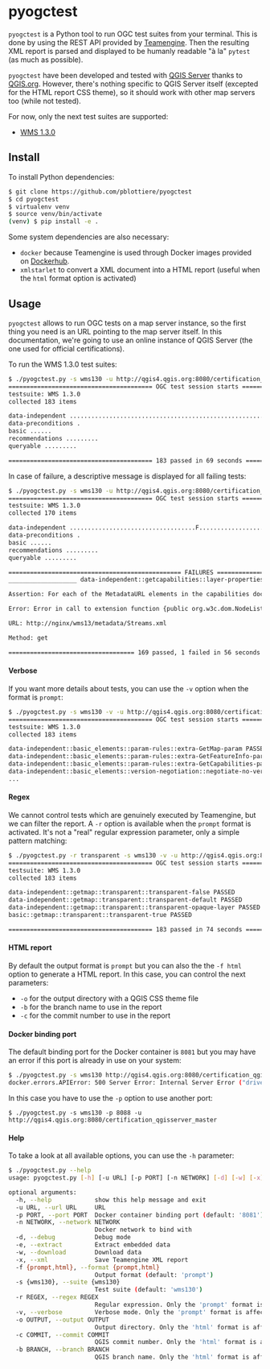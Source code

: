 # pyogctest

`pyogctest` is a Python tool to run OGC test suites from your terminal. This is
done by using the REST API provided by
[Teamengine](http://opengeospatial.github.io/teamengine/#). Then the resulting
XML report is parsed and displayed to be humanly readable "à la" `pytest` (as
much as possible).

`pyogctest` have been developed and tested with [QGIS
Server](https://docs.qgis.org/3.10/en/docs/server_manual/index.html) thanks to
[QGIS.org](https://www.qgis.org/en/site/). However, there's nothing specific to
QGIS Server itself (excepted for the HTML report CSS theme), so it should work
with other map servers too (while not tested).

For now, only the next test suites are supported:

- [WMS 1.3.0](http://cite.opengeospatial.org/teamengine/about/wms/1.3.0/site/wms-1_3_0-ats.html)


## Install

To install Python dependencies:

```` bash
$ git clone https://github.com/pblottiere/pyogctest
$ cd pyogctest
$ virtualenv venv
$ source venv/bin/activate
(venv) $ pip install -e .
````

Some system dependencies are also necessary:

- `docker` because Teamengine is used through Docker images provided on
  [Dockerhub](https://hub.docker.com/u/ogccite).
- `xmlstarlet` to convert a XML document into a HTML report (useful when the
  `html` format option is activated)


## Usage

`pyogctest` allows to run OGC tests on a map server instance, so the first
thing you need is an URL pointing to the map server itself. In this
documentation, we're going to use an online instance of QGIS Server (the one
used for official certifications).

To run the WMS 1.3.0 test suites:

```` bash
$ ./pyogctest.py -s wms130 -u http://qgis4.qgis.org:8080/certification_qgisserver_master
======================================== OGC test session starts =========================================
testsuite: WMS 1.3.0
collected 183 items

data-independent ...................................................................................................................................................................
data-preconditions .
basic ......
recommendations .........
queryable .........

======================================== 183 passed in 69 seconds ========================================
````

In case of failure, a descriptive message is displayed for all failing tests:

```` bash
$ ./pyogctest.py -s wms130 -u http://qgis4.qgis.org:8080/certification_qgisserver_master
======================================== OGC test session starts =========================================
testsuite: WMS 1.3.0
collected 170 items

data-independent ...................................F..................................................................................................................
data-preconditions .
basic ......
recommendations .........
queryable .........

================================================ FAILURES ================================================
___________________ data-independent::getcapabilities::layer-properties::metadataurls ____________________

Assertion: For each of the MetadataURL elements in the capabilities document, the MIME-type returned by the resource is the same as the Format element.

Error: Error in call to extension function {public org.w3c.dom.NodeList com.occamlab.te.TECore.request(org.w3c.dom.Document,java.lang.String) throws java.lang.Throwable}: Exception in extension function java.lang.RuntimeException: Parser {http://www.occamlab.com/te/parsers}HTTPParser threw an exception.

URL: http://nginx/wms13/metadata/Streams.xml

Method: get

=================================== 169 passed, 1 failed in 56 seconds ===================================
````


#### Verbose

If you want more details about tests, you can use the `-v` option when the
format is `prompt`:

```` bash
$ ./pyogctest.py -s wms130 -v -u http://qgis4.qgis.org:8080/certification_qgisserver_master
======================================== OGC test session starts =========================================
testsuite: WMS 1.3.0
collected 183 items

data-independent::basic_elements::param-rules::extra-GetMap-param PASSED
data-independent::basic_elements::param-rules::extra-GetFeatureInfo-param PASSED
data-independent::basic_elements::param-rules::extra-GetCapabilities-param PASSED
data-independent::basic_elements::version-negotiation::negotiate-no-version PASSED
...
````


#### Regex

We cannot control tests which are genuinely executed by Teamengine, but we can
filter the report. A `-r` option is available when the `prompt` format is
activated. It's not a "real" regular expression parameter, only a simple
pattern matching:

```` bash
$ ./pyogctest.py -r transparent -s wms130 -v -u http://qgis4.qgis.org:8080/certification_qgisserver_master
======================================== OGC test session starts =========================================
testsuite: WMS 1.3.0
collected 183 items

data-independent::getmap::transparent::transparent-false PASSED
data-independent::getmap::transparent::transparent-default PASSED
data-independent::getmap::transparent::transparent-opaque-layer PASSED
basic::getmap::transparent::transparent-true PASSED

======================================== 183 passed in 74 seconds ========================================
````


#### HTML report

By default the output format is `prompt` but you can also the the `-f html`
option to generate a HTML report. In this case, you can control the next
parameters:

- `-o` for the output directory with a QGIS CSS theme file
- `-b` for the branch name to use in the report
- `-c` for the commit number to use in the report


#### Docker binding port

The default binding port for the Docker container is `8081` but you may have an
error if this port is already in use on your system:

```` bash
$ ./pyogctest.py -s wms130 http://qgis4.qgis.org:8080/certification_qgisserver_master
docker.errors.APIError: 500 Server Error: Internal Server Error ("driver failed programming external connectivity on endpoint pyogctest: Error starting userland proxy: listen tcp 0.0.0.0:8081: bind: address already in use")
````

In this case you have to use the `-p` option to use another port:

````
$ ./pyogctest.py -s wms130 -p 8088 -u http://qgis4.qgis.org:8080/certification_qgisserver_master
````


#### Help

To take a look at all available options, you can use the `-h` parameter:

```` bash
$ ./pyogctest.py --help
usage: pyogctest.py [-h] [-u URL] [-p PORT] [-n NETWORK] [-d] [-w] [-x] [-f {prompt,html}] [-s {wms130}] [-r REGEX] [-v] [-o OUTPUT] [-c COMMIT] [-b BRANCH]

optional arguments:
  -h, --help            show this help message and exit
  -u URL, --url URL     URL
  -p PORT, --port PORT  Docker container binding port (default: '8081')
  -n NETWORK, --network NETWORK
                        Docker network to bind with
  -d, --debug           Debug mode
  -e, --extract         Extract embedded data
  -w, --download        Download data
  -x, --xml             Save Teamengine XML report
  -f {prompt,html}, --format {prompt,html}
                        Output format (default: 'prompt')
  -s {wms130}, --suite {wms130}
                        Test suite (default: 'wms130')
  -r REGEX, --regex REGEX
                        Regular expression. Only the 'prompt' format is affected by this option
  -v, --verbose         Verbose mode. Only the 'prompt' format is affected by this option
  -o OUTPUT, --output OUTPUT
                        Output directory. Only the 'html' format is affected by this option (default: '/home/pblottiere/devel/perso/pyogctest/teamengine')
  -c COMMIT, --commit COMMIT
                        QGIS commit number. Only the 'html' format is affected by this option (default: None)
  -b BRANCH, --branch BRANCH
                        QGIS branch name. Only the 'html' format is affected by this option (default: 'master')
````
